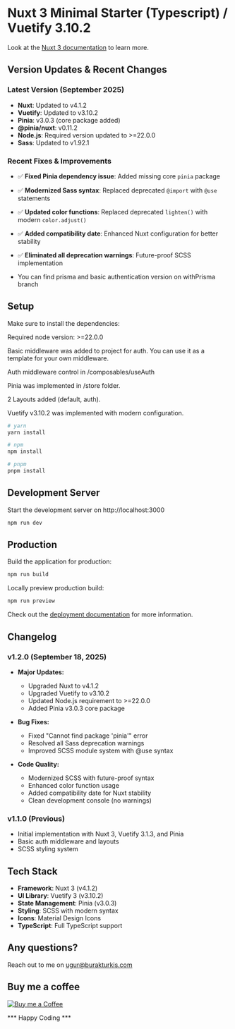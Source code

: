 # Nuxt 3 Minimal Starter (Typescript) / Vuetify 3.10.2

Look at the [Nuxt 3 documentation](https://nuxt.com/docs/getting-started/introduction) to learn more.

## Version Updates & Recent Changes

### Latest Version (September 2025)
- **Nuxt**: Updated to v4.1.2
- **Vuetify**: Updated to v3.10.2
- **Pinia**: v3.0.3 (core package added)
- **@pinia/nuxt**: v0.11.2
- **Node.js**: Required version updated to >=22.0.0
- **Sass**: Updated to v1.92.1

### Recent Fixes & Improvements
- ✅ **Fixed Pinia dependency issue**: Added missing core `pinia` package
- ✅ **Modernized Sass syntax**: Replaced deprecated `@import` with `@use` statements
- ✅ **Updated color functions**: Replaced deprecated `lighten()` with modern `color.adjust()`
- ✅ **Added compatibility date**: Enhanced Nuxt configuration for better stability
- ✅ **Eliminated all deprecation warnings**: Future-proof SCSS implementation

- You can find prisma and basic authentication version on withPrisma branch

## Setup

Make sure to install the dependencies:

Required node version: >=22.0.0

Basic middleware was added to project for auth. You can use it as a template for your own middleware.

Auth middleware control in /composables/useAuth

Pinia was implemented in /store folder.

2 Layouts added (default, auth).

Vuetify v3.10.2 was implemented with modern configuration.

```bash
# yarn
yarn install

# npm
npm install

# pnpm
pnpm install
```

## Development Server

Start the development server on http://localhost:3000

```bash
npm run dev
```

## Production

Build the application for production:

```bash
npm run build
```

Locally preview production build:

```bash
npm run preview
```

Check out the [deployment documentation](https://nuxt.com/docs/getting-started/deployment) for more information.

## Changelog

### v1.2.0 (September 18, 2025)
- **Major Updates:**
  - Upgraded Nuxt to v4.1.2
  - Upgraded Vuetify to v3.10.2
  - Updated Node.js requirement to >=22.0.0
  - Added Pinia v3.0.3 core package

- **Bug Fixes:**
  - Fixed "Cannot find package 'pinia'" error
  - Resolved all Sass deprecation warnings
  - Improved SCSS module system with @use syntax

- **Code Quality:**
  - Modernized SCSS with future-proof syntax
  - Enhanced color function usage
  - Added compatibility date for Nuxt stability
  - Clean development console (no warnings)

### v1.1.0 (Previous)
- Initial implementation with Nuxt 3, Vuetify 3.1.3, and Pinia
- Basic auth middleware and layouts
- SCSS styling system

## Tech Stack

- **Framework**: Nuxt 3 (v4.1.2)
- **UI Library**: Vuetify 3 (v3.10.2)
- **State Management**: Pinia (v3.0.3)
- **Styling**: SCSS with modern syntax
- **Icons**: Material Design Icons
- **TypeScript**: Full TypeScript support

## Any questions?
Reach out to me on [ugur@burakturkis.com](mailto:ugur@burakturkis.com)

## Buy me a coffee
[![Buy me a Coffee](https://cdn.buymeacoffee.com/buttons/v2/default-yellow.png)](https://www.buymeacoffee.com/burakturkis)

*** Happy Coding ***
